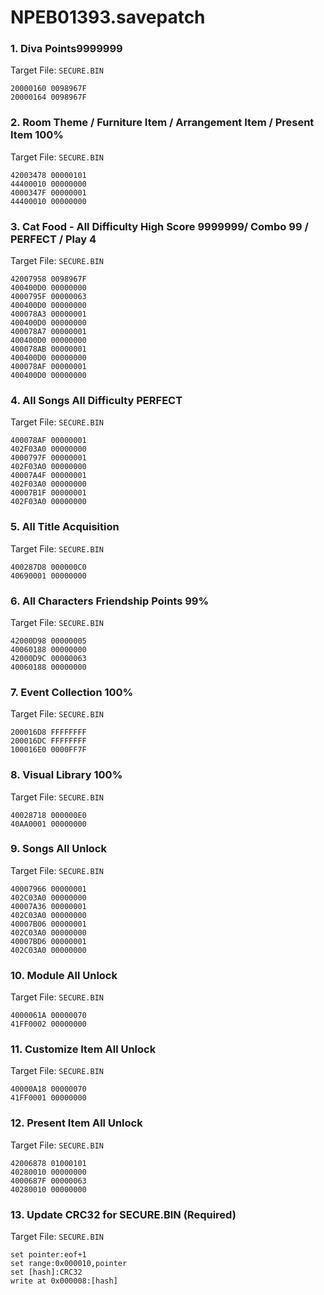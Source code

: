# NPEB01393.savepatch

### 1. Diva Points9999999

Target File: `SECURE.BIN`

```
20000160 0098967F
20000164 0098967F
```

### 2. Room Theme / Furniture Item / Arrangement Item / Present Item 100%

Target File: `SECURE.BIN`

```
42003478 00000101
44400010 00000000
4000347F 00000001
44400010 00000000
```

### 3. Cat Food - All Difficulty High Score 9999999/ Combo 99 / PERFECT / Play 4

Target File: `SECURE.BIN`

```
42007958 0098967F
400400D0 00000000
4000795F 00000063
400400D0 00000000
400078A3 00000001
400400D0 00000000
400078A7 00000001
400400D0 00000000
400078AB 00000001
400400D0 00000000
400078AF 00000001
400400D0 00000000
```

### 4. All Songs All Difficulty PERFECT

Target File: `SECURE.BIN`

```
400078AF 00000001
402F03A0 00000000
4000797F 00000001
402F03A0 00000000
40007A4F 00000001
402F03A0 00000000
40007B1F 00000001
402F03A0 00000000
```

### 5. All Title Acquisition

Target File: `SECURE.BIN`

```
400287D8 000000C0
40690001 00000000
```

### 6. All Characters Friendship Points 99%

Target File: `SECURE.BIN`

```
42000D98 00000005
40060188 00000000
42000D9C 00000063
40060188 00000000
```

### 7. Event Collection 100%

Target File: `SECURE.BIN`

```
200016D8 FFFFFFFF
200016DC FFFFFFFF
100016E0 0000FF7F
```

### 8. Visual Library 100%

Target File: `SECURE.BIN`

```
40028718 000000E0
40AA0001 00000000
```

### 9. Songs All Unlock

Target File: `SECURE.BIN`

```
40007966 00000001
402C03A0 00000000
40007A36 00000001
402C03A0 00000000
40007B06 00000001
402C03A0 00000000
40007BD6 00000001
402C03A0 00000000
```

### 10. Module All Unlock

Target File: `SECURE.BIN`

```
4000061A 00000070
41FF0002 00000000
```

### 11. Customize Item All Unlock

Target File: `SECURE.BIN`

```
40000A18 00000070
41FF0001 00000000
```

### 12. Present Item All Unlock

Target File: `SECURE.BIN`

```
42006878 01000101
40280010 00000000
4000687F 00000063
40280010 00000000
```

### 13. Update CRC32 for SECURE.BIN (Required)

Target File: `SECURE.BIN`

```
set pointer:eof+1
set range:0x000010,pointer
set [hash]:CRC32
write at 0x000008:[hash]
```


